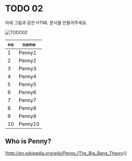 ﻿TODO 02
========
아래 그림과 같은 HTML 문서를 만들어주세요.

![TODO02](https://github.com/ByungChangYoo/clipsoft/blob/master/javascript/01/todo/images/todo_02.png)

no | name
------------  | ------------ 
1  | Penny1
2  | Penny2
3  | Penny3
4  | Penny4
5  | Penny5
6  | Penny6
7  | Penny7
8  | Penny8
9  | Penny9
10  | Penny10


## Who is Penny? 
[http://en.wikipedia.org/wiki/Penny_(The_Big_Bang_Theory)]

